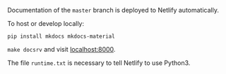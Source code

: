 Documentation of the `master` branch is deployed to Netlify automatically.

To host or develop locally:

```
pip install mkdocs mkdocs-material
```

`make docsrv` and visit [localhost:8000](http://localhost:8000).

The file `runtime.txt` is necessary to tell Netlify to use Python3.
